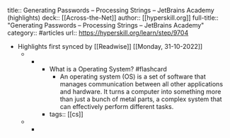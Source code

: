 title:: Generating Passwords – Processing Strings – JetBrains Academy (highlights)
deck:: [[Across-the-Net]]
author:: [[hyperskill.org]]
full-title:: "Generating Passwords – Processing Strings – JetBrains Academy"
category:: #articles
url:: https://hyperskill.org/learn/step/9704

- Highlights first synced by [[Readwise]] [[Monday, 31-10-2022]]
	- -
		- What is a Operating System? #flashcard
			- An operating system (OS) is a set of software that manages communication between all other applications and hardware. It turns a computer into something more than just a bunch of metal parts, a complex system that can effectively perform different tasks.
		- tags:: [[cs]]
	- -